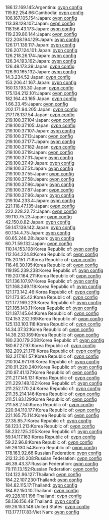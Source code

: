 186.12.169.145:Argentina: [ovpn config](vpn/186_12_169_145.ovpn)  
119.82.254.66:Cambodia: [ovpn config](vpn/119_82_254_66.ovpn)  
106.167.105.154:Japan: [ovpn config](vpn/106_167_105_154.ovpn)  
113.38.128.107:Japan: [ovpn config](vpn/113_38_128_107.ovpn)  
118.156.43.173:Japan: [ovpn config](vpn/118_156_43_173.ovpn)  
119.239.80.144:Japan: [ovpn config](vpn/119_239_80_144.ovpn)  
122.208.194.129:Japan: [ovpn config](vpn/122_208_194_129.ovpn)  
126.171.139.117:Japan: [ovpn config](vpn/126_171_139_117.ovpn)  
126.207.124.101:Japan: [ovpn config](vpn/126_207_124_101.ovpn)  
126.218.26.174:Japan: [ovpn config](vpn/126_218_26_174.ovpn)  
126.34.193.162:Japan: [ovpn config](vpn/126_34_193_162.ovpn)  
126.48.173.39:Japan: [ovpn config](vpn/126_48_173_39.ovpn)  
126.90.165.132:Japan: [ovpn config](vpn/126_90_165_132.ovpn)  
14.3.234.52:Japan: [ovpn config](vpn/14_3_234_52.ovpn)  
153.206.41.167:Japan: [ovpn config](vpn/153_206_41_167.ovpn)  
160.13.193.30:Japan: [ovpn config](vpn/160_13_193_30.ovpn)  
175.134.212.101:Japan: [ovpn config](vpn/175_134_212_101.ovpn)  
182.164.43.165:Japan: [ovpn config](vpn/182_164_43_165.ovpn)  
1.66.33.45:Japan: [ovpn config](vpn/1_66_33_45.ovpn)  
202.171.94.205:Japan: [ovpn config](vpn/202_171_94_205.ovpn)  
217.178.137.54:Japan: [ovpn config](vpn/217_178_137_54.ovpn)  
219.100.37.104:Japan: [ovpn config](vpn/219_100_37_104.ovpn)  
219.100.37.105:Japan: [ovpn config](vpn/219_100_37_105.ovpn)  
219.100.37.107:Japan: [ovpn config](vpn/219_100_37_107.ovpn)  
219.100.37.13:Japan: [ovpn config](vpn/219_100_37_13.ovpn)  
219.100.37.177:Japan: [ovpn config](vpn/219_100_37_177.ovpn)  
219.100.37.182:Japan: [ovpn config](vpn/219_100_37_182.ovpn)  
219.100.37.19:Japan: [ovpn config](vpn/219_100_37_19.ovpn)  
219.100.37.31:Japan: [ovpn config](vpn/219_100_37_31.ovpn)  
219.100.37.49:Japan: [ovpn config](vpn/219_100_37_49.ovpn)  
219.100.37.51:Japan: [ovpn config](vpn/219_100_37_51.ovpn)  
219.100.37.55:Japan: [ovpn config](vpn/219_100_37_55.ovpn)  
219.100.37.58:Japan: [ovpn config](vpn/219_100_37_58.ovpn)  
219.100.37.86:Japan: [ovpn config](vpn/219_100_37_86.ovpn)  
219.100.37.87:Japan: [ovpn config](vpn/219_100_37_87.ovpn)  
219.100.37.96:Japan: [ovpn config](vpn/219_100_37_96.ovpn)  
219.104.233.4:Japan: [ovpn config](vpn/219_104_233_4.ovpn)  
221.118.47.135:Japan: [ovpn config](vpn/221_118_47_135.ovpn)  
222.228.22.72:Japan: [ovpn config](vpn/222_228_22_72.ovpn)  
39.110.75.23:Japan: [ovpn config](vpn/39_110_75_23.ovpn)  
42.150.0.82:Japan: [ovpn config](vpn/42_150_0_82.ovpn)  
59.147.139.142:Japan: [ovpn config](vpn/59_147_139_142.ovpn)  
60.134.4.75:Japan: [ovpn config](vpn/60_134_4_75.ovpn)  
60.65.246.28:Japan: [ovpn config](vpn/60_65_246_28.ovpn)  
60.71.59.132:Japan: [ovpn config](vpn/60_71_59_132.ovpn)  
110.14.153.108:Korea Republic of: [ovpn config](vpn/110_14_153_108.ovpn)  
112.164.224.8:Korea Republic of: [ovpn config](vpn/112_164_224_8.ovpn)  
115.20.151.71:Korea Republic of: [ovpn config](vpn/115_20_151_71.ovpn)  
116.46.30.195:Korea Republic of: [ovpn config](vpn/116_46_30_195.ovpn)  
119.195.239.238:Korea Republic of: [ovpn config](vpn/119_195_239_238.ovpn)  
119.207.164.211:Korea Republic of: [ovpn config](vpn/119_207_164_211.ovpn)  
121.136.107.97:Korea Republic of: [ovpn config](vpn/121_136_107_97.ovpn)  
121.168.249.118:Korea Republic of: [ovpn config](vpn/121_168_249_118.ovpn)  
121.173.142.46:Korea Republic of: [ovpn config](vpn/121_173_142_46.ovpn)  
121.173.95.42:Korea Republic of: [ovpn config](vpn/121_173_95_42.ovpn)  
121.177.169.229:Korea Republic of: [ovpn config](vpn/121_177_169_229.ovpn)  
121.185.143.11:Korea Republic of: [ovpn config](vpn/121_185_143_11.ovpn)  
121.187.145.64:Korea Republic of: [ovpn config](vpn/121_187_145_64.ovpn)  
124.153.232.169:Korea Republic of: [ovpn config](vpn/124_153_232_169.ovpn)  
125.133.103.118:Korea Republic of: [ovpn config](vpn/125_133_103_118.ovpn)  
14.34.37.32:Korea Republic of: [ovpn config](vpn/14_34_37_32.ovpn)  
14.39.233.169:Korea Republic of: [ovpn config](vpn/14_39_233_169.ovpn)  
180.230.179.208:Korea Republic of: [ovpn config](vpn/180_230_179_208.ovpn)  
180.67.27.97:Korea Republic of: [ovpn config](vpn/180_67_27_97.ovpn)  
182.209.21.176:Korea Republic of: [ovpn config](vpn/182_209_21_176.ovpn)  
182.217.161.57:Korea Republic of: [ovpn config](vpn/182_217_161_57.ovpn)  
210.104.97.176:Korea Republic of: [ovpn config](vpn/210_104_97_176.ovpn)  
210.91.220.240:Korea Republic of: [ovpn config](vpn/210_91_220_240.ovpn)  
210.97.41.137:Korea Republic of: [ovpn config](vpn/210_97_41_137.ovpn)  
211.217.145.131:Korea Republic of: [ovpn config](vpn/211_217_145_131.ovpn)  
211.229.148.102:Korea Republic of: [ovpn config](vpn/211_229_148_102.ovpn)  
211.252.170.24:Korea Republic of: [ovpn config](vpn/211_252_170_24.ovpn)  
211.35.214.146:Korea Republic of: [ovpn config](vpn/211_35_214_146.ovpn)  
211.51.83.129:Korea Republic of: [ovpn config](vpn/211_51_83_129.ovpn)  
211.58.2.50:Korea Republic of: [ovpn config](vpn/211_58_2_50.ovpn)  
220.94.110.177:Korea Republic of: [ovpn config](vpn/220_94_110_177.ovpn)  
221.165.75.114:Korea Republic of: [ovpn config](vpn/221_165_75_114.ovpn)  
27.35.85.7:Korea Republic of: [ovpn config](vpn/27_35_85_7.ovpn)  
58.123.1.213:Korea Republic of: [ovpn config](vpn/58_123_1_213.ovpn)  
58.232.125.205:Korea Republic of: [ovpn config](vpn/58_232_125_205.ovpn)  
59.14.117.163:Korea Republic of: [ovpn config](vpn/59_14_117_163.ovpn)  
59.22.96.8:Korea Republic of: [ovpn config](vpn/59_22_96_8.ovpn)  
59.26.130.54:Korea Republic of: [ovpn config](vpn/59_26_130_54.ovpn)  
178.163.92.66:Russian Federation: [ovpn config](vpn/178_163_92_66.ovpn)  
212.12.20.208:Russian Federation: [ovpn config](vpn/212_12_20_208.ovpn)  
46.39.43.37:Russian Federation: [ovpn config](vpn/46_39_43_37.ovpn)  
79.111.13.152:Russian Federation: [ovpn config](vpn/79_111_13_152.ovpn)  
124.122.96.127:Thailand: [ovpn config](vpn/124_122_96_127.ovpn)  
184.22.107.230:Thailand: [ovpn config](vpn/184_22_107_230.ovpn)  
184.82.115.17:Thailand: [ovpn config](vpn/184_82_115_17.ovpn)  
184.82.150.10:Thailand: [ovpn config](vpn/184_82_150_10.ovpn)  
49.228.101.196:Thailand: [ovpn config](vpn/49_228_101_196.ovpn)  
58.136.156.49:Thailand: [ovpn config](vpn/58_136_156_49.ovpn)  
69.26.153.148:United States: [ovpn config](vpn/69_26_153_148.ovpn)  
113.177.117.83:Viet Nam: [ovpn config](vpn/113_177_117_83.ovpn)  
